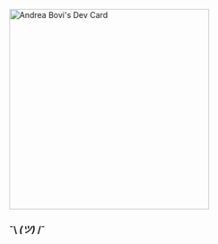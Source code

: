 <a href="https://app.daily.dev/kambei"><img src="https://api.daily.dev/devcards/v2/pPxeNPACJ.png?type=default&r=peg" width="356" alt="Andrea Bovi's Dev Card"/></a>
### ¯\ _(ツ)_ /¯
